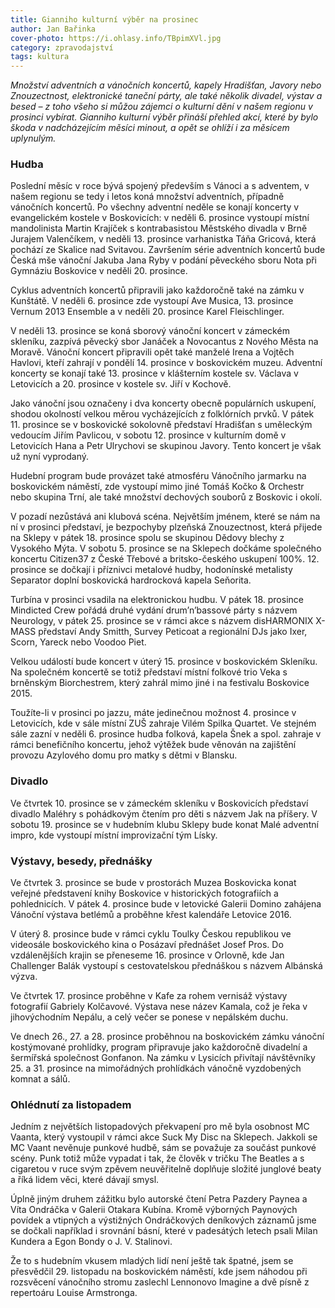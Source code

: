 ```yaml
---
title: Gianniho kulturní výběr na prosinec
author: Jan Bařinka
cover-photo: https://i.ohlasy.info/TBpimXVl.jpg
category: zpravodajství
tags: kultura
---
```


*Množství adventních a vánočních koncertů, kapely Hradišťan, Javory nebo Znouzectnost, elektronické taneční párty, ale také několik divadel, výstav a besed – z toho všeho si můžou zájemci o kulturní dění v našem regionu v prosinci vybírat. Gianniho kulturní výběr přináší přehled akcí, které by bylo škoda v nadcházejícím měsíci minout, a opět se ohlíží i za měsícem uplynulým.*

### Hudba

Poslední měsíc v roce bývá spojený především s Vánoci a s adventem, v našem regionu se tedy i letos koná množství adventních, případně vánočních koncertů. Po všechny adventní neděle se konají koncerty v evangelickém kostele v Boskovicích: v neděli 6. prosince vystoupí místní mandolinista Martin Krajíček s kontrabasistou Městského divadla v Brně Jurajem Valenčíkem, v neděli 13. prosince varhanistka Táňa Gricová, která pochází ze Skalice nad Svitavou. Završením série adventních koncertů bude Česká mše vánoční Jakuba Jana Ryby v podání pěveckého sboru Nota při Gymnáziu Boskovice v neděli 20. prosince.

Cyklus adventních koncertů připravili jako každoročně také na zámku v Kunštátě. V neděli 6. prosince zde vystoupí Ave Musica, 13. prosince Vernum 2013 Ensemble a v neděli 20. prosince Karel Fleischlinger.

V neděli 13. prosince se koná sborový vánoční koncert v zámeckém skleníku, zazpívá pěvecký sbor Janáček a Novocantus z Nového Města na Moravě. Vánoční koncert připravili opět také manželé Irena a Vojtěch Havlovi, kteří zahrají v pondělí 14. prosince v boskovickém muzeu. Adventní koncerty se konají také 13. prosince v klášterním kostele sv. Václava v Letovicích a 20. prosince v kostele sv. Jiří v Kochově.

Jako vánoční jsou označeny i dva koncerty obecně populárních uskupení, shodou okolností velkou měrou vycházejících z folklórních prvků. V pátek 11. prosince se v boskovické sokolovně představí Hradišťan s uměleckým vedoucím Jiřím Pavlicou, v sobotu 12. prosince v kulturním domě v Letovicích Hana a Petr Ulrychovi se skupinou Javory. Tento koncert je však už nyní vyprodaný.

Hudební program bude provázet také atmosféru Vánočního jarmarku na boskovickém náměstí, zde vystoupí  mimo jiné Tomáš Kočko & Orchestr nebo skupina Trní, ale také množství dechových souborů z Boskovic i okolí.

V pozadí nezůstává ani klubová scéna. Největším jménem, které se nám na ní v prosinci představí, je bezpochyby plzeňská Znouzectnost, která přijede na Sklepy v pátek 18. prosince spolu se skupinou Dědovy blechy z Vysokého Mýta. V sobotu 5. prosince se na Sklepech dočkáme společného koncertu Citizen37 z České Třebové a britsko-českého uskupení 100%. 12. prosince se dočkají i příznivci metalové hudby, hodonínské metalisty Separator doplní boskovická hardrocková kapela Seňorita.

Turbína v prosinci vsadila na elektronickou hudbu. V pátek 18. prosince Mindicted Crew pořádá druhé vydání drum’n’bassové párty s názvem Neurology, v pátek 25. prosince se v rámci akce s názvem disHARMONIX X-MASS představí Andy Smitth, Survey Peticoat a regionální DJs jako Ixer, Scorn, Yareck nebo Voodoo Piet.

Velkou událostí bude koncert v úterý 15. prosince v boskovickém Skleníku. Na společném koncertě se totiž představí místní folkové trio Veka s brněnským Biorchestrem, který zahrál mimo jiné i na festivalu Boskovice 2015.

Toužíte-li v prosinci po jazzu, máte jedinečnou možnost 4. prosince v Letovicích, kde v sále místní ZUŠ zahraje Vilém Spilka Quartet. Ve stejném sále zazní v neděli 6. prosince hudba folková, kapela Šnek a spol. zahraje v rámci benefičního koncertu, jehož výtěžek bude věnován na zajištění provozu Azylového domu pro matky s dětmi v Blansku.

### Divadlo

Ve čtvrtek 10. prosince se v zámeckém skleníku v Boskovicích představí divadlo Maléhry s pohádkovým čtením pro děti s názvem Jak na příšery. V sobotu 19. prosince se v hudebním klubu Sklepy bude konat Malé adventní impro, kde vystoupí místní improvizační tým Lísky.

### Výstavy, besedy, přednášky

Ve čtvrtek 3. prosince se bude v prostorách Muzea Boskovicka konat veřejné představení knihy Boskovice v historických fotografiích a pohlednicích. V pátek 4. prosince bude v letovické Galerii Domino zahájena Vánoční výstava betlémů a proběhne křest kalendáře Letovice 2016.

V úterý 8. prosince bude v rámci cyklu Toulky Českou republikou ve videosále boskovického kina o Posázaví přednášet Josef Pros. Do vzdálenějších krajin se přeneseme 16. prosince v Orlovně, kde Jan Challenger Balák vystoupí s cestovatelskou přednáškou s názvem Albánská výzva.

Ve čtvrtek 17. prosince proběhne v Kafe za rohem vernisáž výstavy fotografií Gabriely Kolčavové. Výstava nese název Kamala, což je řeka v jihovýchodním Nepálu, a celý večer se ponese v nepálském duchu.

Ve dnech 26., 27. a 28. prosince proběhnou na boskovickém zámku vánoční kostýmované prohlídky, program připravuje jako každoročně divadelní a šermířská společnost Gonfanon. Na zámku v Lysicích přivítají návštěvníky 25. a 31. prosince na mimořádných prohlídkách vánočně vyzdobených komnat a sálů.

### Ohlédnutí za listopadem

Jedním z největších listopadových překvapení pro mě byla osobnost MC Vaanta, který vystoupil v rámci akce Suck My Disc na Sklepech. Jakkoli se MC Vaant nevěnuje punkové hudbě, sám se považuje za součást punkové scény. Punk totiž může vypadat i tak, že člověk v tričku The Beatles a s cigaretou v ruce svým zpěvem neuvěřitelně doplňuje složité junglové beaty a říká lidem věci, které dávají smysl.

Úplně jiným druhem zážitku bylo autorské čtení Petra Pazdery Paynea a Víta Ondráčka v Galerii Otakara Kubína. Kromě výborných Paynových povídek a vtipných a výstižných Ondráčkových deníkových záznamů jsme se dočkali například i srovnání básní, které v padesátých letech psali Milan Kundera a Egon Bondy o J. V. Stalinovi.

Že to s hudebním vkusem mladých lidí není ještě tak špatné, jsem se přesvědčil 29. listopadu na boskovickém náměstí, kde jsem náhodou při rozsvěcení vánočního stromu zaslechl Lennonovo Imagine a dvě písně z repertoáru Louise Armstronga.
